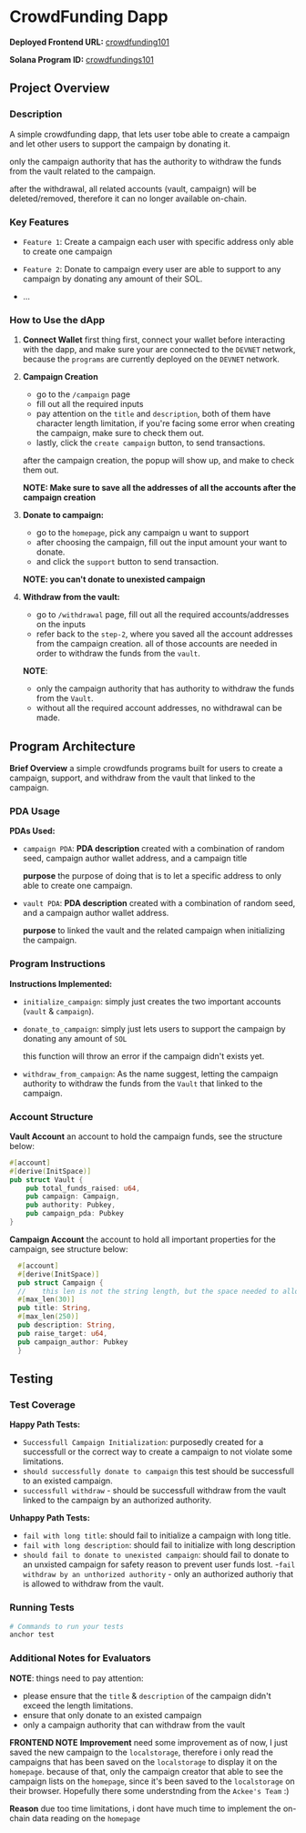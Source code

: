 # CrowdFunding Dapp

**Deployed Frontend URL:** [crowdfunding101](https://crowdfunding101.vercel.app/)

**Solana Program ID:** [crowdfundings101](https://solscan.io/account/HA1we1h6ChwUBu3R2iFsMrZcn8zY3roUmPFQ5aqmi4xS?cluster=devnet)

## Project Overview

### Description

A simple crowdfunding dapp, that lets user tobe able to create a campaign and let other users to support the campaign by donating it. 

only the campaign authority that has the authority to withdraw the funds from the vault related to the campaign.

after the withdrawal, all related accounts (vault, campaign) will be deleted/removed, therefore it can no longer available on-chain.

### Key Features

- `Feature 1`: Create a campaign
    each user with specific address only able to create one campaign

- `Feature 2`: Donate to campaign
    every user are able to support to any campaign by donating any amount of their SOL. 
- ...
  
### How to Use the dApp
1. **Connect Wallet**
    first thing first, connect your wallet before interacting with the dapp, and make sure your are connected to the `DEVNET` network, because the `programs` are currently deployed on the `DEVNET` network.

2. **Campaign Creation** 
   - go to the `/campaign` page
   - fill out all the required inputs
   - pay attention on the `title` and `description`, both of them have character length limitation, if you're facing some error when creating the campaign, make sure to check them out.
   - lastly, click the `create campaign` button, to send transactions.

    after the campaign creation, the popup will show up, and make to check them out.

    **NOTE: Make sure to save all the addresses of all the accounts after the campaign creation**

3. **Donate to campaign:** 
    - go to the `homepage`, pick any campaign u want to support
    - after choosing the campaign, fill out the input amount your want to donate.
    - and click the `support` button to send transaction.

    **NOTE: you can't donate to unexisted campaign**

4.  **Withdraw from the vault:** 

    - go to `/withdrawal` page, fill out all the required accounts/addresses on the inputs
    - refer back to the `step-2`, where you saved all the account addresses from the campaign creation. all of those accounts are needed in order to withdraw the funds from the `vault`.

    **NOTE**:
      - only the campaign authority that has authority to withdraw the funds from the `Vault`.
      - without all the required account addresses, no withdrawal can be made.

## Program Architecture
 
  **Brief Overview**
  a simple crowdfunds programs built for users to create a campaign, support, and withdraw from the vault that linked to the campaign.
 

### PDA Usage

**PDAs Used:**
- `campaign PDA`: 
    **PDA description**
     created with a combination of random seed, campaign author wallet address, and a campaign title

   **purpose**
    the purpose of doing that is to let a specific address to only able to create one campaign.

- `vault PDA`: 
    **PDA description**
    created with a combination of random seed, and a campaign author wallet address.

   **purpose**
    to linked the vault and the related campaign when initializing the campaign.

### Program Instructions
**Instructions Implemented:**
- `initialize_campaign`: 
    simply just creates the two important accounts (`vault` & `campaign`).

- `donate_to_campaign`: 
    simply just lets users to support the campaign by donating any amount of `SOL`

    this function will throw an error if the campaign didn't exists yet.

- `withdraw_from_campaign`: 
   As the name suggest, letting the campaign authority to withdraw the funds from the `Vault` that linked to the campaign.

### Account Structure

**Vault Account**
    an account to hold the campaign funds, see the structure below:

```rust
#[account]
#[derive(InitSpace)]
pub struct Vault {
    pub total_funds_raised: u64,
    pub campaign: Campaign,
    pub authority: Pubkey,
    pub campaign_pda: Pubkey
}

```

**Campaign Account**
  the account to hold all important properties for the campaign, see structure below: 

  ```rust
    #[account]
    #[derive(InitSpace)]
    pub struct Campaign {
    //    this len is not the string length, but the space needed to allocate in bytes for this string on this account
    #[max_len(30)]
    pub title: String,
    #[max_len(250)]
    pub description: String,
    pub raise_target: u64,
    pub campaign_author: Pubkey
    }  
  ```

## Testing

### Test Coverage

**Happy Path Tests:**
- `Successfull Campaign Initialization`: 
    purposedly created for a successfull or the correct way to create a campaign to not violate some limitations.
- `should successfully donate to campaign` 
  this test should be successfull to an existed campaign.
- `successfull withdraw` - should be successfull withdraw from the vault linked to the campaign by an authorized authority.

**Unhappy Path Tests:**
- `fail with long title`: should fail to initialize a campaign with long title.
- `fail with long description`: should fail to initialize with long description
- `should fail to donate to unexisted campaign`: should fail to donate to an unxisted campaign for safety reason to prevent user funds lost.
-`fail withdraw by an unthorized authority` - only an authorized authoriy that is allowed to withdraw from the vault.

### Running Tests
```bash
# Commands to run your tests
anchor test
```

### Additional Notes for Evaluators

**NOTE**: things need to pay attention:
 - please ensure that the `title` & `description` of the campaign didn't exceed the length limitations.
 - ensure that only donate to an existed campaign
 - only a campaign authority that can withdraw from the vault

 **FRONTEND NOTE**
  **Improvement** need some improvement
   as of now, I just saved the new campaign to the `localstorage`, therefore i only read the campaigns that has been saved on the `localstorage` to display it on the `homepage`.
   because of that, only the campaign creator that able to see the campaign lists on the `homepage`, since it's been saved to the `localstorage` on their browser. Hopefully there some understnding from the `Ackee's Team` :)

   **Reason** due too time limitations, i dont have much time to implement the on-chain data reading on the `homepage`